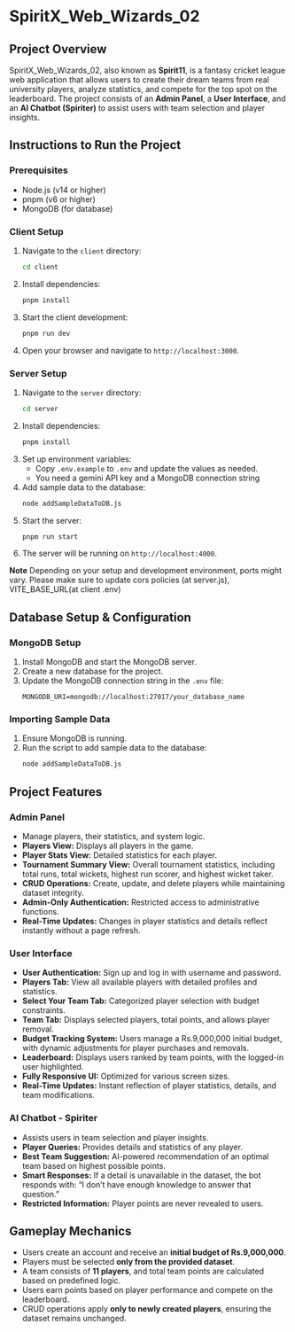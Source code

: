 # SpiritX_Web_Wizards_02

## Project Overview

SpiritX_Web_Wizards_02, also known as **Spirit11**, is a fantasy cricket league web application that allows users to create their dream teams from real university players, analyze statistics, and compete for the top spot on the leaderboard. The project consists of an **Admin Panel**, a **User Interface**, and an **AI Chatbot (Spiriter)** to assist users with team selection and player insights.

## Instructions to Run the Project

### Prerequisites

- Node.js (v14 or higher)
- pnpm (v6 or higher)
- MongoDB (for database)

### Client Setup

1. Navigate to the `client` directory:
    ```sh
    cd client
    ```
2. Install dependencies:
    ```sh
    pnpm install
    ```
3. Start the client development:
    ```sh
    pnpm run dev
    ```
4. Open your browser and navigate to `http://localhost:3000`.

### Server Setup

1. Navigate to the `server` directory:
    ```sh
    cd server
    ```
2. Install dependencies:
    ```sh
    pnpm install
    ```
3. Set up environment variables:
    - Copy `.env.example` to `.env` and update the values as needed.
    - You need a gemini API key and a MongoDB connection string
4. Add sample data to the database:
    ```sh
    node addSampleDataToDB.js
    ```
5. Start the server:
    ```sh
    pnpm run start
    ```
6. The server will be running on `http://localhost:4000`.

**Note** Depending on your setup and development environment, ports might vary. Please make sure to update cors policies (at server.js), VITE_BASE_URL(at client .env)

## Database Setup & Configuration

### MongoDB Setup

1. Install MongoDB and start the MongoDB server.
2. Create a new database for the project.
3. Update the MongoDB connection string in the `.env` file:
    ```
    MONGODB_URI=mongodb://localhost:27017/your_database_name
    ```

### Importing Sample Data

1. Ensure MongoDB is running.
2. Run the script to add sample data to the database:
    ```sh
    node addSampleDataToDB.js
    ```

## Project Features

### Admin Panel
- Manage players, their statistics, and system logic.
- **Players View:** Displays all players in the game.
- **Player Stats View:** Detailed statistics for each player.
- **Tournament Summary View:** Overall tournament statistics, including total runs, total wickets, highest run scorer, and highest wicket taker.
- **CRUD Operations:** Create, update, and delete players while maintaining dataset integrity.
- **Admin-Only Authentication:** Restricted access to administrative functions.
- **Real-Time Updates:** Changes in player statistics and details reflect instantly without a page refresh.

### User Interface
- **User Authentication:** Sign up and log in with username and password.
- **Players Tab:** View all available players with detailed profiles and statistics.
- **Select Your Team Tab:** Categorized player selection with budget constraints.
- **Team Tab:** Displays selected players, total points, and allows player removal.
- **Budget Tracking System:** Users manage a Rs.9,000,000 initial budget, with dynamic adjustments for player purchases and removals.
- **Leaderboard:** Displays users ranked by team points, with the logged-in user highlighted.
- **Fully Responsive UI:** Optimized for various screen sizes.
- **Real-Time Updates:** Instant reflection of player statistics, details, and team modifications.

### AI Chatbot - Spiriter
- Assists users in team selection and player insights.
- **Player Queries:** Provides details and statistics of any player.
- **Best Team Suggestion:** AI-powered recommendation of an optimal team based on highest possible points.
- **Smart Responses:** If a detail is unavailable in the dataset, the bot responds with: “I don’t have enough knowledge to answer that question.”
- **Restricted Information:** Player points are never revealed to users.

## Gameplay Mechanics

- Users create an account and receive an **initial budget of Rs.9,000,000**.
- Players must be selected **only from the provided dataset**.
- A team consists of **11 players**, and total team points are calculated based on predefined logic.
- Users earn points based on player performance and compete on the leaderboard.
- CRUD operations apply **only to newly created players**, ensuring the dataset remains unchanged.


